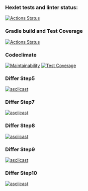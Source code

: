 ### Hexlet tests and linter status:
[![Actions Status](https://github.com/DjingarikDar/java-project-71/workflows/hexlet-check/badge.svg)](https://github.com/DjingarikDar/java-project-71/actions)

### Gradle build and Test Coverage
[![Actions Status](https://github.com/DjingarikDar/java-project-71/workflows/Gradle-build-and-Test/badge.svg)](https://github.com/DjingarikDar/java-project-71/actions/workflows/gradle.yml)

### Codeclimate
[![Maintainability](https://api.codeclimate.com/v1/badges/eaba1f37acbec138a8f8/maintainability)](https://codeclimate.com/github/DjingarikDar/java-project-71/maintainability)
[![Test Coverage](https://api.codeclimate.com/v1/badges/eaba1f37acbec138a8f8/test_coverage)](https://codeclimate.com/github/DjingarikDar/java-project-71/test_coverage)

### Differ Step5
[![asciicast](https://asciinema.org/a/573657.svg)](https://asciinema.org/a/573657)

### Differ Step7
[![asciicast](https://asciinema.org/a/578672.svg)](https://asciinema.org/a/578672)

### Differ Step8
[![asciicast](https://asciinema.org/a/582253.svg)](https://asciinema.org/a/582253)

### Differ Step9
[![asciicast](https://asciinema.org/a/583892.svg)](https://asciinema.org/a/583892)

### Differ Step10
[![asciicast](https://asciinema.org/a/584997.svg)](https://asciinema.org/a/584997)